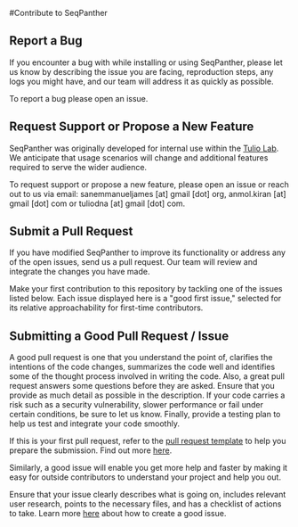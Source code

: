 #Contribute to SeqPanther

## Report a Bug 

If you encounter a bug with while installing or using SeqPanther, please let us know by describing the issue you are facing, reproduction steps, any logs you might have, and our team will address it as quickly as possible.

To report a bug please open an issue.


## Request Support or Propose a New Feature

SeqPanther was originally developed for internal use within the [Tulio Lab](http://krisp.org.za). We anticipate that usage scenarios will change and additional features required to serve the wider audience.

To request support or propose a new feature, please open an issue or reach out to us via email: sanemmanueljames [at] gmail [dot] org, anmol.kiran [at] gmail [dot] com or tuliodna [at] gmail [dot] com.


## Submit a Pull Request

If you have modified SeqPanther to improve its functionality or address any of the open issues, send us a pull request. Our team will review and integrate the changes you have made. 

Make your first contribution to this repository by tackling one of the issues listed below. Each issue displayed here is a "good first issue," selected for its relative approachability for first-time contributors.

## Submitting a Good Pull Request / Issue

A good pull request is one that you understand the point of, clarifies the intentions of the code changes, summarizes the code well and identifies some of the thought process involved in writing the code. Also, a great pull request answers some questions before they are asked. Ensure that you provide as much detail as possible in the description. If your code carries a risk such as a security vulnerability, slower performance or fail under certain conditions, be sure to let us know. Finally, provide a testing plan to help us test and integrate your code smoothly.

If this is your first pull request, refer to the [pull request template](https://docs.github.com/en/communities/using-templates-to-encourage-useful-issues-and-pull-requests/creating-a-pull-request-template-for-your-repository) to help you prepare the submission. Find out more [here](https://www.pullrequest.com/blog/writing-a-great-pull-request-description/).

Similarly, a good issue will enable you get more help and faster by making it easy for outside contributors to understand your project and help you out.

Ensure that your issue clearly describes what is going on, includes relevant user research, points to the necessary files, and has a checklist of actions to take. Learn more [here](https://github.com/codeforamerica/howto/blob/master/Good-GitHub-Issues.md) about how to create a good issue.

